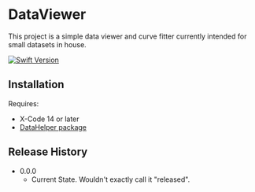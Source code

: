 #  DataViewer

This project is a simple data viewer and curve fitter currently intended for small datasets in house. 

[![Swift Version][swift-image]][swift-url]

## Installation

Requires:
   -  X-Code 14 or later
   -  [DataHelper package](https://github.com/carlynorama/DataHelper)
    

## Release History

* 0.0.0
    * Current State. Wouldn't exactly call it "released".  



[swift-image]:https://img.shields.io/badge/swift-5.7-orange.svg
[swift-url]: https://swift.org/
